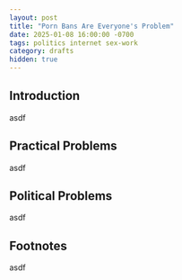 ```yaml
---
layout: post
title: "Porn Bans Are Everyone's Problem"
date: 2025-01-08 16:00:00 -0700
tags: politics internet sex-work
category: drafts
hidden: true
--- 
```


## Introduction
<!-- References 
https://www.tumblr.com/snail-preist/772163333786828800/and-north-carolina-it-has-been-like-this-for-like
-->

<!-- Outline
- A number of US states have implemented laws that require verification of government ID in order to view porn on the internet
- Porn sites that don't want to be responsible for handling sensitive personal
information are just refusing service to customers in states with those laws
-->
asdf

## Practical Problems
<!-- Outline
- Random sites on the internet SHOULD NOT be handling personally identifiable information like this. (I would say "where unnecessary", but idk if that invites too much discussion over whether this counts as necessary.)
- At present, we are way too incompetent at cybersecurity to be casually handling
this sort of information
- Example: Recently (as of 2025-01-08) Chinese hackers accessed ISP infrastructure used for wiretapping civilians, and used it to spy on politicians.
-->
asdf

## Political Problems
<!-- Outline
- These laws are a huge red flag for fascism and Christian fundamentalism
- Fascism and Christian fundamentalism rely on picking out people they believe to be "weird" or nonconforming in some way (this is why queer was a slur btw)
- Porn is something they publicly declare to be weird (never mind the fact that lots of them are pedophiles)

Next Steps for the Fascists: 
- These laws allow them to collect a list of names that they can start targeting
- They can declare queer people's existence to be sexual, and therefore use these laws to start censoring queer existence and representation (preventing kids from knowing that queer people exist, going back to "don't say gay")
- If you're young or not tuned in, you might not know that this is where we were politically just a short time ago 

My Philosophical Disagreements:
- The internet is not for kids! 
- The majority of people are adults. You wouldn't think so based on the level of sanitization that exists on the internet. 
- There's the entirely separate problem of people sanitizing the internet "for kids" but actually for advertisers
- (insert joke about me ranting and raving until I am dragged off the stage)
-->
asdf

## Footnotes
asdf
